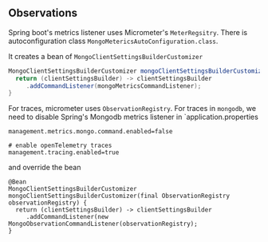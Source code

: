 
## Observations

Spring boot's metrics listener uses Micrometer's `MeterRegsitry`. There is autoconfiguration class `MongoMetericsAutoConfiguration.class`. 

It creates a bean of `MongoClientSettingsBuilderCustomizer`

```java
MongoClientSettingsBuilderCustomizer mongoClientSettingsBuilderCustomizer(MongoMetricsCommandListener mongoMetricsCommandListener) {
  return (clientSettingsBuilder) -> clientSettingsBuilder 
     .addCommandListener(mongoMetricsCommandListener);
}
```

For traces, micrometer uses `ObservationRegistry`. For traces in `mongodb`, we need to disable Spring's Mongodb metrics listener in `application.properties	

```
management.metrics.mongo.command.enabled=false

# enable openTelemetry traces
management.tracing.enabled=true
```
and override the bean 

```
@Bean
MongoClientSettingsBuilderCustomizer mongoClientSettingsBuilderCustomizer(final ObservationRegistry observationRegistry) {
  return (clientSettingsBuilder) -> clientSettingsBuilder 
     .addCommandListener(new MongoObservationCommandListener(observationRegistry);
}
```


